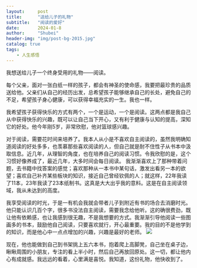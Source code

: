 ```yaml
---  
layout:     post  
title:      "送给儿子的礼物"  
subtitle:   "阅读的爱好"  
date:       2024-01-8  
author:     "Shubei"  
header-img: "img/post-bg-2015.jpg"  
catalog: true  
tags:  
    - 人生感悟  
---  
```

我想送给儿子一个终身受用的礼物——阅读。

每个父亲，面对一张白纸一样的孩子，都会有神圣的使命感，我要把最珍贵的品质送给他。父亲们从自己的经历出发，总希望孩子能够继承自己的长处，避免自己的不足，希望孩子身心健康，可以获得幸福充实的一生。我也一样。  

我希望孩子获得快乐的方式有两个，一个是运动，一个是阅读。这两点都是我自己从中获得快乐的兴趣，既可以让自己当下开心，又有利于健康与认知的提高，深知它的好处。他今年刚5岁，非常欣慰，他对篮球感兴趣。

对于阅读，需要花时间来培养了。我本人从小是不喜欢自主阅读的，虽然我明确知道阅读的好处多多，也羡慕那些喜欢阅读的人，但自己就是耐不住性子从书本中汲取信息。近几年，从理智的角度，也在培养自己的阅读习惯。令我欣慰的是，这个习惯好像养成了，最近几年，大多时间会每日阅读。
我渐渐喜欢上了那种带着问题，去书籍中找答案的感觉；喜欢那种从一本书中某句话，激发出看另一本的欲望；喜欢自己补齐某些板块的知识，接近自己曾经钦佩的人；就这样，22年我读了11本，23年我读了23本纸制书。这真是大大出乎我的意料。这是在自主阅读领域，我从未达到的高度。

我享受阅读的时光，于是一有机会我就会带者儿子到附近有书的场合去消磨时光。他只能认识几百个字，很多书没法自主阅读，需要我念给他听。这的确很费劲，既让他有依赖感，也让我感到很无趣，不是我想要的方式。我渐渐引导他阅读一些图画多的书本，鼓励他自己阅读，只要喜欢就行，开心最重要。我的目的不是他学到的知识，而是他心中一点点增加的兴趣，兴趣是最好的老师。
![](http://shubei-blog.oss-cn-beijing.aliyuncs.com/pasteimageintomarkdown/2024-01-08/15366085591355.png?Expires=4858299004&OSSAccessKeyId=LTAI4Fv8o4J1qrtFrYcJsmA2&Signature=wGdGTlaibT3ooedBi88UbdiecaE%3D)

现在，他也能做到自己到书架挑上五六本书，抱着爬上高脚凳，自己坐在桌子边，瞅瞅周围的小朋友，专注的看上半小时，然后自己再放回原处。这一切，都让他内心有成就感。我远远的看着，心里满是喜悦。我知道，这份礼物，他快收到了。
